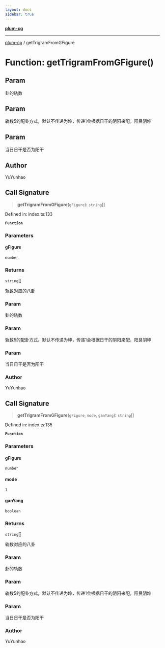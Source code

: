 ```yaml
---
layout: docs
sidebar: true
---
```


[**plum-cg**](../README.md)

***

[plum-cg](../globals.md) / getTrigramFromGFigure

# Function: getTrigramFromGFigure()

## Param

卦的轨数

## Param

轨数5的配卦方式，默认不传递为坤，传递1会根据日干的阴阳来配，阳艮阴坤

## Param

当日日干是否为阳干

## Author

YuYunhao

## Call Signature

> **getTrigramFromGFigure**(`gFigure`): `string`[]

Defined in: index.ts:133

**`Function`**

### Parameters

#### gFigure

`number`

### Returns

`string`[]

轨数对应的八卦

### Param

卦的轨数

### Param

轨数5的配卦方式，默认不传递为坤，传递1会根据日干的阴阳来配，阳艮阴坤

### Param

当日日干是否为阳干

### Author

YuYunhao

## Call Signature

> **getTrigramFromGFigure**(`gFigure`, `mode`, `ganYang`): `string`[]

Defined in: index.ts:135

**`Function`**

### Parameters

#### gFigure

`number`

#### mode

`1`

#### ganYang

`boolean`

### Returns

`string`[]

轨数对应的八卦

### Param

卦的轨数

### Param

轨数5的配卦方式，默认不传递为坤，传递1会根据日干的阴阳来配，阳艮阴坤

### Param

当日日干是否为阳干

### Author

YuYunhao
